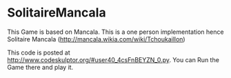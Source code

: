 # SolitaireMancala

This Game is based on Mancala. This is a one person implementation hence Solitaire Mancala (http://mancala.wikia.com/wiki/Tchoukaillon)

This code is posted at http://www.codeskulptor.org/#user40_4csFnBEYZN_0.py. You can Run the Game there and play it.

